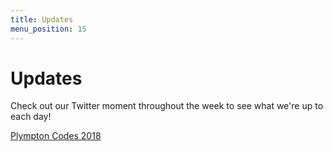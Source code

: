 ```yaml
---
title: Updates
menu_position: 15
---
```


# Updates

Check out our Twitter moment throughout the week to see what we're up to each day!

<a class="twitter-moment" data-dnt="true" href="https://twitter.com/i/moments/1071812149406769153?ref_src=twsrc%5Etfw">Plympton Codes 2018</a> <script async src="https://platform.twitter.com/widgets.js" charset="utf-8"></script>